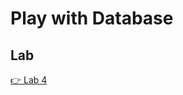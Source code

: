 <!-- .slide: class="exercice" -->
# Play with Database
## Lab

[👉 Lab 4](https://github.com/sfeir-open-source/sfeir-school-quarkus/blob/speaker/steps/01.08-db-configuration/README.md)


